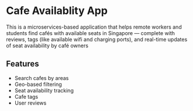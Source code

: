 # Cafe Availablity App
This is a microservices-based application that helps remote workers and students find cafés with available seats in Singapore — complete with reviews, tags (like available wifi and charging ports), and real-time updates of seat availability by café owners

## Features
- Search cafes by areas
- Geo-based filtering
- Seat availability tracking
- Cafe tags
- User reviews

